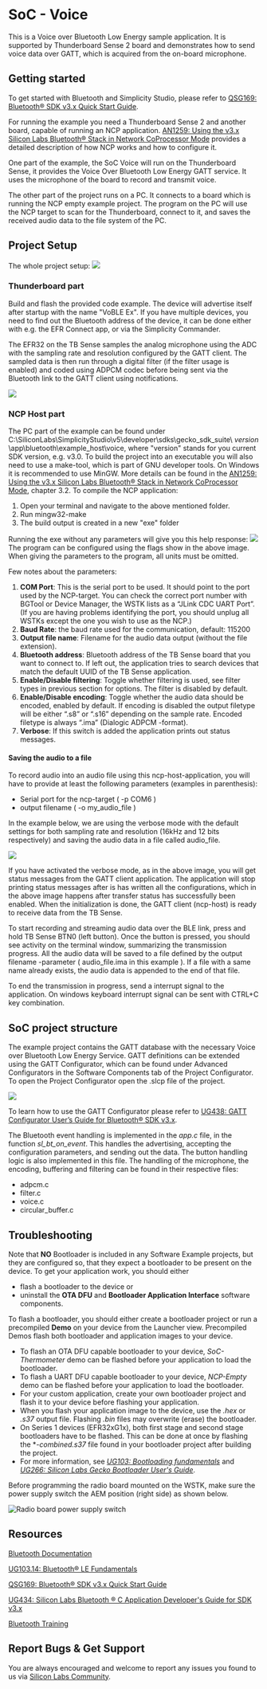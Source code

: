 # SoC - Voice

This is a Voice over Bluetooth Low Energy sample application. It is supported by Thunderboard Sense 2 board and demonstrates how to send voice data over GATT, which is acquired from the on-board microphone.



## Getting started

To get started with Bluetooth and Simplicity Studio, please refer to [QSG169: Bluetooth® SDK v3.x Quick Start Guide](https://www.silabs.com/documents/public/quick-start-guides/qsg169-bluetooth-sdk-v3x-quick-start-guide.pdf).

For running the example you need a Thunderboard Sense 2 and another board, capable of running an NCP application. [AN1259: Using the v3.x Silicon Labs Bluetooth® Stack in Network CoProcessor Mode](https://www.silabs.com/documents/public/application-notes/an1259-bt-ncp-mode-sdk-v3x.pdf) provides a detailed description of how NCP works and how to configure it.

One part of the example, the SoC Voice will run on the Thunderboard Sense, it provides the Voice Over Bluetooth Low Energy GATT service. It uses the microphone of the board to record and transmit voice.

The other part of the project runs on a PC. It connects to a board which is running the NCP empty example project. The program on the PC will use the NCP target to scan for the Thunderboard, connect to it, and saves the received audio data to the file system of the PC.


## Project Setup
The whole project setup:
![](readme_img1.png)

### Thunderboard part
Build and flash the provided code example. The device will advertise itself after startup with the name "VoBLE Ex". If you have multiple devices, you need to find out the Bluetooth address of the device, it can be done either with e.g. the EFR Connect app, or via the Simplicity Commander.

The EFR32 on the TB Sense samples the analog microphone using the ADC with the sampling rate and resolution configured by the GATT client. The sampled data is then run through a digital filter (if the filter usage is enabled) and coded using ADPCM codec before being sent via the Bluetooth link to the GATT client using notifications.

![](readme_img2.png)


### NCP Host part
The PC part of the example can be found under C:\SiliconLabs\SimplicityStudio\v5\developer\sdks\gecko_sdk_suite\ *version* \app\bluetooth\example_host\voice, where "version" stands for you current SDK version, e.g. v3.0.
To build the project into an executable you will also need to use a make-tool, which is part of GNU developer tools. On Windows it is recommended to use MinGW. More details can be found in the [AN1259: Using the v3.x Silicon Labs Bluetooth® Stack in Network CoProcessor Mode](https://www.silabs.com/documents/public/application-notes/an1259-bt-ncp-mode-sdk-v3x.pdf), chapter 3.2.
To compile the NCP application:

1. Open your terminal and navigate to the above mentioned folder.
2. Run mingw32-make
3. The build output is created in a new "exe" folder

Running the exe without any parameters will give you this help response:
![](readme_img3.png)
The program can be configured using the flags show in the above image. When giving the parameters to the program, all units must be omitted.

Few notes about the parameters:
1. **COM Port**: This is the serial port to be used. It should point to the port used by the NCP-target. You can check the correct port number with BGTool or Device Manager, the WSTK lists as a “JLink CDC UART Port”. (If you are having problems identifying the port, you should unplug all WSTKs except the one you wish to use as the NCP.)
2. **Baud Rate**: the baud rate used for the communication, default: 115200
3. **Output file name**: Filename for the audio data output (without the file extension).
4. **Bluetooth address**: Bluetooth address of the TB Sense board that you want to connect to. If left out, the application tries to search devices that match the default UUID of the TB Sense application.
5. **Enable/Disable filtering**: Toggle whether filtering is used, see filter types in previous section for options. The filter is disabled by default.
6. **Enable/Disable encoding**: Toggle whether the audio data should be encoded, enabled by default. If encoding is disabled the output filetype will be either “.s8” or “.s16” depending on the sample rate. Encoded filetype is always “.ima” (Dialogic ADPCM -format).
7. **Verbose**: If this switch is added the application prints out status messages.

#### Saving the audio to a file
To record audio into an audio file using this ncp-host-application, you will have to provide at least the following parameters (examples in parenthesis):

* Serial port for the ncp-target ( -p COM6 )
* output filename ( -o my_audio_file )

In the example below, we are using the verbose mode with the default settings for both sampling rate and resolution (16kHz and 12 bits respectively) and saving the audio data in a file called audio_file.

![](readme_img4.png)

If you have activated the verbose mode, as in the above image, you will get status messages from the GATT client application. The application will stop printing status messages after is has written all the configurations, which in the above image happens after transfer status has successfully been enabled. When the initialization is done, the GATT client (ncp-host) is ready to receive data from the TB Sense.

To start recording and streaming audio data over the BLE link, press and hold TB Sense BTN0 (left button). Once the button is pressed, you should see activity on the terminal window, summarizing the transmission progress. All the audio data will be saved to a file defined by the output filename -parameter ( audio_file.ima in this example ). If a file with a same name already exists, the audio data is appended to the end of that file.

To end the transmission in progress, send a interrupt signal to the application. On windows keyboard interrupt signal can be sent with CTRL+C key combination.


## SoC project structure
The example project contains the GATT database with the necessary Voice over Bluetooth Low Energy Service. GATT definitions can be extended using the GATT Configurator, which can be found under Advanced Configurators in the Software Components tab of the Project Configurator. To open the Project Configurator open the .slcp file of the project.

![](readme_img5.png)

To learn how to use the GATT Configurator please refer to [UG438: GATT Configurator User’s Guide for Bluetooth® SDK v3.x](https://www.silabs.com/documents/public/user-guides/ug438-gatt-configurator-users-guide-sdk-v3x.pdf).

The Bluetooth event handling is implemented in the *app.c* file, in the function *sl_bt_on_event*. This handles the advertising, accepting the configuration parameters, and sending out the data.
The button handling logic is also implemented in this file.
The handling of the microphone, the encoding, buffering and filtering can be found in their respective files:
* adpcm.c
* filter.c
* voice.c
* circular_buffer.c


## Troubleshooting

Note that __NO__ Bootloader is included in any Software Example projects, but they are configured so, that they expect a bootloader to be present on the device. To get your application work, you should either
- flash a bootloader to the device or
- uninstall the **OTA DFU** and **Bootloader Application Interface** software components.

To flash a bootloader, you should either create a bootloader project or run a precompiled **Demo** on your device from the Launcher view. Precompiled Demos flash both bootloader and application images to your device.

- To flash an OTA DFU capable bootloader to your device, *SoC-Thermometer* demo can be flashed before your application to load the bootloader.
- To flash a UART DFU capable bootloader to your device, *NCP-Empty* demo can be flashed before your application to load the bootloader.
- For your custom application, create your own bootloader project and flash it to your device before flashing your application.
- When you flash your application image to the device, use the *.hex* or *.s37* output file. Flashing *.bin* files may overwrite (erase) the bootloader.
- On Series 1 devices (EFR32xG1x), both first stage and second stage bootloaders have to be flashed. This can be done at once by flashing the **-combined.s37* file found in your bootloader project after building the project.
- For more information, see *[UG103: Bootloading fundamentals](https://www.silabs.com/documents/public/user-guides/ug103-06-fundamentals-bootloading.pdf)* and *[UG266: Silicon Labs Gecko Bootloader User's Guide](https://www.silabs.com/documents/public/user-guides/ug266-gecko-bootloader-user-guide.pdf)*.

Before programming the radio board mounted on the WSTK, make sure the power supply switch the AEM position (right side) as shown below.

![Radio board power supply switch](readme_img0.png)



## Resources

[Bluetooth Documentation](https://docs.silabs.com/bluetooth/latest/)

[UG103.14: Bluetooth® LE Fundamentals](https://www.silabs.com/documents/public/user-guides/ug103-14-fundamentals-ble.pdf)

[QSG169: Bluetooth® SDK v3.x Quick Start Guide](https://www.silabs.com/documents/public/quick-start-guides/qsg169-bluetooth-sdk-v3x-quick-start-guide.pdf)

[UG434: Silicon Labs Bluetooth ® C Application Developer's Guide for SDK v3.x](https://www.silabs.com/documents/public/user-guides/ug434-bluetooth-c-soc-dev-guide-sdk-v3x.pdf)

[Bluetooth Training](https://www.silabs.com/support/training/bluetooth)



## Report Bugs & Get Support

You are always encouraged and welcome to report any issues you found to us via [Silicon Labs Community](https://www.silabs.com/community).